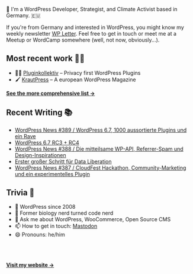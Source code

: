 👋 I'm a WordPress Developer, Strategist, and Climate Activist based in Germany. 🇪🇺

If you're from Germany and interested in WordPress, you might know my weekly newsletter [WP Letter](https://wpletter.de/). Feel free to get in touch or meet me at a Meetup or WordCamp somewhere (well, not now, obviously...).


## Most recent work 👷‍♂️

- 👨‍💻 [Pluginkollektiv](https://github.com/pluginkollektiv) – Privacy first WordPress Plugins
- 🖌️ [KrautPress](https://kraut.press) – A european WordPress Magazine

**[See the more comprehensive list &rarr;](https://simonkraft.com/what-i-do)**


## Recent Writing 📚

<!-- BLOG-POST-LIST:START -->
- [WordPress News #389 / WordPress 6.7, 1000 aussortierte Plugins und ein Rave](https://feed.kraut.press/link/14399/16889546/389)
- [WordPress 6.7 RC3 + RC4](https://www.wppodcast.de/podcast/wordpress-6-7-rc3-rc4/)
- [WordPress News #388 / Die mitteilsame WP-API, Referrer-Spam und Design-Inspirationen](https://feed.kraut.press/link/14399/16882346/388)
- [Erster großer Schritt für Data Liberation](https://www.wppodcast.de/podcast/erster-grosser-schritt-fuer-data-liberation/)
- [WordPress News #387 / CloudFest Hackathon, Community-Marketing und ein experimentelles Plugin](https://feed.kraut.press/link/14399/16874335/387)
<!-- BLOG-POST-LIST:END -->


## Trivia 🤪

- 👴 WordPress since 2008
- 🌱 Former biology nerd turned code nerd
- 💬 Ask me about WordPress, WooCommerce, Open Source CMS
- 📫 How to get in touch: [Mastodon](https://dewp.space/@simon)
- 😄 Pronouns: he/him

<br/><br/><br/>
**[Visit my website &rarr;](https://simonkraft.com/hi)**